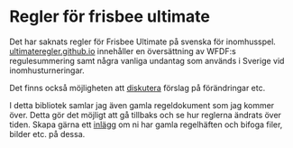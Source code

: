 Regler för frisbee ultimate
===========================

Det har saknats regler för Frisbee Ultimate på svenska för inomhusspel. [ultimateregler.github.io](http://ultimateregler.github.io) 
innehåller en översättning av WFDF:s regulesummering samt några vanliga undantag som används i Sverige vid inomhusturneringar.

Det finns också möjligheten att [diskutera](https://github.com/ultimateregler/ultimateregler.github.io/issues/) förslag på förändringar etc.

I detta bibliotek samlar jag även gamla regeldokument som jag kommer över. Detta gör det möjligt att gå tillbaks och se hur
reglerna ändrats över tiden. Skapa gärna ett [inlägg](https://github.com/ultimateregler/ultimateregler.github.io/issues/new) om ni har gamla regelhäften och bifoga filer, bilder etc. på dessa.
